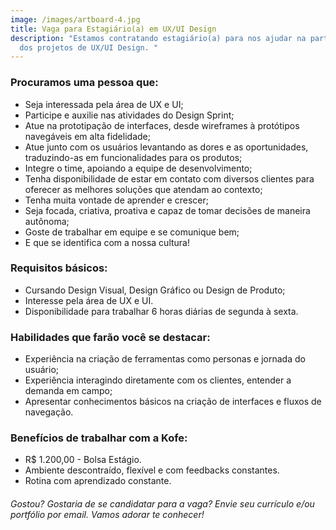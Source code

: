 ```yaml
---
image: /images/artboard-4.jpg
title: Vaga para Estagiário(a) em UX/UI Design
description: "Estamos contratando estagiário(a) para nos ajudar na parte prática
  dos projetos de UX/UI Design. "
---
```

### **Procuramos uma pessoa que:**

* Seja interessada pela área de UX e UI;
* Participe e auxilie nas atividades do Design Sprint;
* Atue na prototipação de interfaces, desde wireframes à protótipos navegáveis em alta fidelidade;
* Atue junto com os usuários levantando as dores e as oportunidades, traduzindo-as em funcionalidades para os produtos;
* Integre o time, apoiando a equipe de desenvolvimento;
* Tenha disponibilidade de estar em contato com diversos clientes para oferecer as melhores soluções que atendam ao contexto;
* Tenha muita vontade de aprender e crescer;
* Seja focada, criativa, proativa e capaz de tomar decisões de maneira autônoma;
* Goste de trabalhar em equipe e se comunique bem;
* E que se identifica com a nossa cultura!

### **Requisitos básicos:**

* Cursando Design Visual, Design Gráfico ou Design de Produto;
* Interesse pela área de UX e UI.
* Disponibilidade para trabalhar 6 horas diárias de segunda à sexta.

### **Habilidades que farão você se destacar:**

* Experiência na criação de ferramentas como personas e jornada do usuário;
* Experiência interagindo diretamente com os clientes, entender a demanda em campo;
* Apresentar conhecimentos básicos na criação de interfaces e fluxos de navegação.

### **Benefícios de trabalhar com a Kofe:**

* R$ 1.200,00 - Bolsa Estágio.
* Ambiente descontraído, flexível e com feedbacks constantes.
* Rotina com aprendizado constante.

###### Gostou? Gostaria de se candidatar para a vaga? Envie seu currículo e/ou portfólio por email. Vamos adorar te conhecer!